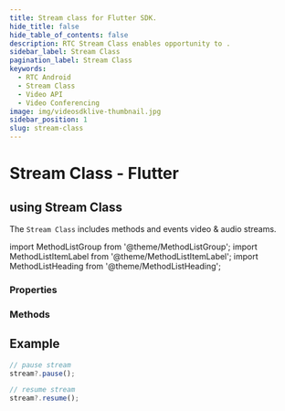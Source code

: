 ```yaml
---
title: Stream class for Flutter SDK.
hide_title: false
hide_table_of_contents: false
description: RTC Stream Class enables opportunity to .
sidebar_label: Stream Class
pagination_label: Stream Class
keywords:
  - RTC Android
  - Stream Class
  - Video API
  - Video Conferencing
image: img/videosdklive-thumbnail.jpg
sidebar_position: 1
slug: stream-class
---
```


# Stream Class - Flutter

## using Stream Class

The `Stream Class` includes methods and events video & audio streams.

import MethodListGroup from '@theme/MethodListGroup';
import MethodListItemLabel from '@theme/MethodListItemLabel';
import MethodListHeading from '@theme/MethodListHeading';

### Properties

<MethodListGroup>
  <MethodListItemLabel name="__properties"  >
    <MethodListGroup>
      <MethodListHeading heading="Properties" />
      <MethodListItemLabel name="id" type={"String"} />
      <MethodListItemLabel name="track" type={"Consumer"} description="video | audio | share" />
      <MethodListItemLabel name="kind" type={"String?"} />
      <MethodListItemLabel name="renderer" type={"RTCVideoRenderer?"} />
    </MethodListGroup>
  </MethodListItemLabel>
</MethodListGroup>

### Methods

<MethodListGroup>
  <MethodListItemLabel name="__methods" >
    <MethodListGroup>
      <MethodListHeading heading="Methods" />
      <MethodListItemLabel type={"void"} name="pause()" />
      <MethodListItemLabel type={"void"} name="resume()" />
    </MethodListGroup>
  </MethodListItemLabel>
</MethodListGroup>

## Example

```js title="Play with Stream instance"
// pause stream
stream?.pause();

// resume stream
stream?.resume();
```
